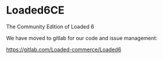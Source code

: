 # Loaded6CE
The Community Edition of Loaded 6

We have moved to gitlab for our code and issue management: 

https://gitlab.com/Loaded-commerce/Loaded6
